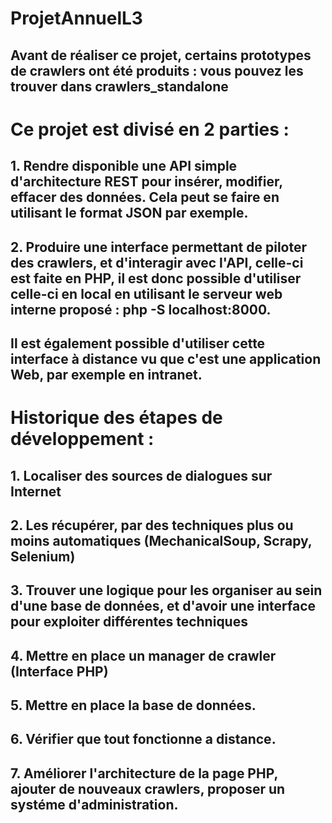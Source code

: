 # ProjetAnnuelL3

## Avant de réaliser ce projet, certains prototypes de crawlers ont été produits : vous pouvez les trouver dans crawlers_standalone

# Ce projet est divisé en 2 parties :

## 1. Rendre disponible une API simple d'architecture REST pour insérer, modifier, effacer des données. Cela peut se faire en utilisant le format JSON par exemple.

## 2. Produire une interface permettant de piloter des crawlers, et d'interagir avec l'API, celle-ci est faite en PHP, il est donc possible d'utiliser celle-ci en local en utilisant le serveur web interne proposé : php -S localhost:8000.
## Il est également possible d'utiliser cette interface à distance vu que c'est une application Web, par exemple en intranet.


# Historique des étapes de développement :
## 1.  Localiser des sources de dialogues sur Internet
## 2.  Les récupérer, par des techniques plus ou moins automatiques (MechanicalSoup, Scrapy, Selenium)
## 3.  Trouver une logique pour les organiser au sein d'une base de données, et d'avoir une interface pour exploiter différentes techniques
## 4. Mettre en place un manager de crawler (Interface PHP)
## 5. Mettre en place la base de données.
## 6. Vérifier que tout fonctionne a distance.
## 7. Améliorer l'architecture de la page PHP, ajouter de nouveaux crawlers, proposer un systéme d'administration.


